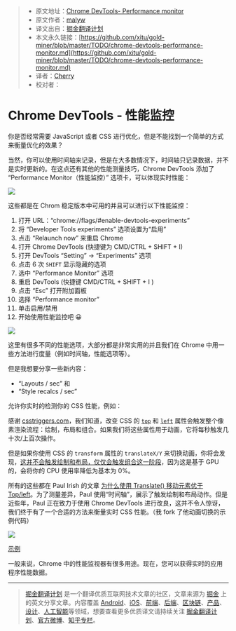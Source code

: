 > * 原文地址：[Chrome DevTools- Performance monitor](https://hospodarets.com/chrome-devtools-performance-monitor?utm_source=SitePoint&utm_medium=email&utm_campaign=Versioning)
> * 原文作者：[malyw](https://twitter.com/malyw)
> * 译文出自：[掘金翻译计划](https://github.com/xitu/gold-miner)
> * 本文永久链接：[https://github.com/xitu/gold-miner/blob/master/TODO/chrome-devtools-performance-monitor.md](https://github.com/xitu/gold-miner/blob/master/TODO/chrome-devtools-performance-monitor.md)
> * 译者：[Cherry](https://github.com/sunshine940326)
> * 校对者：

# Chrome DevTools - 性能监控

你是否经常需要 JavaScript 或者 CSS 进行优化，但是不能找到一个简单的方式来衡量优化的效果？

当然，你可以使用时间轴来记录，但是在大多数情况下，时间轴只记录数据，并不是实时更新的。在这点还有其他的性能测量技巧，Chrome DevTools 添加了 “Performance Monitor（性能监控）” 选项卡，可以体现实时性能：

![](https://static.hospodarets.com/img/blog/1511527599607549000.png)

这些都是在 Chrom 稳定版本中可用的并且可以进行以下性能监控：

1. 打开 URL：“chrome://flags/#enable-devtools-experiments” 
2. 将 “Developer Tools experiments” 选项设置为“启用”
3. 点击 “Relaunch now” 来重启 Chrome
4. 打开 Chrome DevTools (快捷键为 CMD/CTRL + SHIFT + I)
5. 打开 DevTools “Setting” -> “Experiments” 选项
6. 点击 6 次 `SHIFT` 显示隐藏的选项
7. 选中 “Performance Monitor” 选项
8. 重启 DevTools (快捷键 CMD/CTRL + SHIFT + I )
9. 点击 “Esc” 打开附加面板
10. 选择 “Performance monitor” 
11. 单击启用/禁用
12. 开始使用性能监控吧 😀

![](https://static.hospodarets.com/img/blog/1511540400748823000.gif)


这里有很多不同的性能选项，大部分都是非常实用的并且我们在 Chrome 中用一些方法进行度量（例如时间轴，性能选项等）。

但是我想要分享一些新内容：

* “Layouts / sec” 和
* “Style recalcs / sec”
 
允许你实时的检测你的 CSS 性能，例如：

感谢 [csstriggers.com](https://csstriggers.com/)，我们知道，改变 CSS 的 [`top`](https://csstriggers.com/top) 和 [`left`](https://csstriggers.com/left) 属性会触发整个像素渲染流程：绘制，布局和组合。如果我们将这些属性用于动画，它将每秒触发几十次/上百次操作。

但是如果你使用 CSS 的 `transform` 属性的 `translateX/Y` 来切换动画，你将会发现，[这并不会触发绘制和布局，仅仅会触发组合这一阶段](https://csstriggers.com/top)，因为这是基于 GPU 的，会将你的 CPU 使用率降低为基本为 0%。

所有的这些都在 Paul Irish 的文章 [为什么使用 Translate() 移动元素优于 Top/left](https://www.paulirish.com/2012/why-moving-elements-with-translate-is-better-than-posabs-topleft/)。为了测量差异，Paul 使用“时间轴”，展示了触发绘制和布局动作。但是近些年，Paul 正在致力于使用 Chrome DevTools 进行改良，这并不令人惊讶，我们终于有了一个合适的方法来衡量实时 CSS 性能。（我 fork 了他动画切换的示例代码）

![](https://static.hospodarets.com/img/blog/1511532158184634000.gif)

[示例](https://codepen.io/malyw/pen/QOQvyz)

一般来说，Chrome 中的性能监视器有很多用途。现在，您可以获得实时的应用程序性能数据。

---

> [掘金翻译计划](https://github.com/xitu/gold-miner) 是一个翻译优质互联网技术文章的社区，文章来源为 [掘金](https://juejin.im) 上的英文分享文章。内容覆盖 [Android](https://github.com/xitu/gold-miner#android)、[iOS](https://github.com/xitu/gold-miner#ios)、[前端](https://github.com/xitu/gold-miner#前端)、[后端](https://github.com/xitu/gold-miner#后端)、[区块链](https://github.com/xitu/gold-miner#区块链)、[产品](https://github.com/xitu/gold-miner#产品)、[设计](https://github.com/xitu/gold-miner#设计)、[人工智能](https://github.com/xitu/gold-miner#人工智能)等领域，想要查看更多优质译文请持续关注 [掘金翻译计划](https://github.com/xitu/gold-miner)、[官方微博](http://weibo.com/juejinfanyi)、[知乎专栏](https://zhuanlan.zhihu.com/juejinfanyi)。
